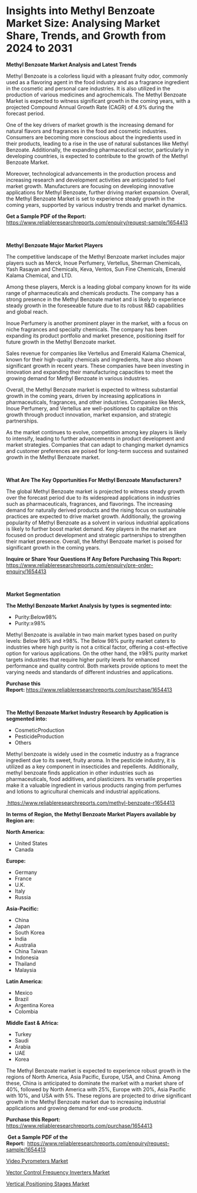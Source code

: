 <p><h1>Insights into Methyl Benzoate Market Size: Analysing Market Share, Trends, and Growth from 2024 to 2031</h1></p><p><strong>Methyl Benzoate Market Analysis and Latest Trends</strong></p>
<p><p>Methyl Benzoate is a colorless liquid with a pleasant fruity odor, commonly used as a flavoring agent in the food industry and as a fragrance ingredient in the cosmetic and personal care industries. It is also utilized in the production of various medicines and agrochemicals. The Methyl Benzoate Market is expected to witness significant growth in the coming years, with a projected Compound Annual Growth Rate (CAGR) of 4.9% during the forecast period.</p><p>One of the key drivers of market growth is the increasing demand for natural flavors and fragrances in the food and cosmetic industries. Consumers are becoming more conscious about the ingredients used in their products, leading to a rise in the use of natural substances like Methyl Benzoate. Additionally, the expanding pharmaceutical sector, particularly in developing countries, is expected to contribute to the growth of the Methyl Benzoate Market.</p><p>Moreover, technological advancements in the production process and increasing research and development activities are anticipated to fuel market growth. Manufacturers are focusing on developing innovative applications for Methyl Benzoate, further driving market expansion. Overall, the Methyl Benzoate Market is set to experience steady growth in the coming years, supported by various industry trends and market dynamics.</p></p>
<p><strong>Get a Sample PDF of the Report:&nbsp;</strong> <a href="https://www.reliableresearchreports.com/enquiry/request-sample/1654413">https://www.reliableresearchreports.com/enquiry/request-sample/1654413</a></p>
<p>&nbsp;</p>
<p><strong>Methyl Benzoate Major Market Players</strong></p>
<p><p>The competitive landscape of the Methyl Benzoate market includes major players such as Merck, Inoue Perfumery, Vertellus, Sherman Chemicals, Yash Rasayan and Chemicals, Keva, Ventos, Sun Fine Chemicals, Emerald Kalama Chemical, and LTD. </p><p>Among these players, Merck is a leading global company known for its wide range of pharmaceuticals and chemicals products. The company has a strong presence in the Methyl Benzoate market and is likely to experience steady growth in the foreseeable future due to its robust R&D capabilities and global reach.</p><p>Inoue Perfumery is another prominent player in the market, with a focus on niche fragrances and specialty chemicals. The company has been expanding its product portfolio and market presence, positioning itself for future growth in the Methyl Benzoate market.</p><p>Sales revenue for companies like Vertellus and Emerald Kalama Chemical, known for their high-quality chemicals and ingredients, have also shown significant growth in recent years. These companies have been investing in innovation and expanding their manufacturing capacities to meet the growing demand for Methyl Benzoate in various industries.</p><p>Overall, the Methyl Benzoate market is expected to witness substantial growth in the coming years, driven by increasing applications in pharmaceuticals, fragrances, and other industries. Companies like Merck, Inoue Perfumery, and Vertellus are well-positioned to capitalize on this growth through product innovation, market expansion, and strategic partnerships.</p><p>As the market continues to evolve, competition among key players is likely to intensify, leading to further advancements in product development and market strategies. Companies that can adapt to changing market dynamics and customer preferences are poised for long-term success and sustained growth in the Methyl Benzoate market.</p></p>
<p>&nbsp;</p>
<p><strong>What Are The Key Opportunities For Methyl Benzoate Manufacturers?</strong></p>
<p><p>The global Methyl Benzoate market is projected to witness steady growth over the forecast period due to its widespread applications in industries such as pharmaceuticals, fragrances, and flavorings. The increasing demand for naturally derived products and the rising focus on sustainable practices are expected to drive market growth. Additionally, the growing popularity of Methyl Benzoate as a solvent in various industrial applications is likely to further boost market demand. Key players in the market are focused on product development and strategic partnerships to strengthen their market presence. Overall, the Methyl Benzoate market is poised for significant growth in the coming years.</p></p>
<p><strong>Inquire or Share Your Questions If Any Before Purchasing This Report:</strong> <a href="https://www.reliableresearchreports.com/enquiry/pre-order-enquiry/1654413">https://www.reliableresearchreports.com/enquiry/pre-order-enquiry/1654413</a></p>
<p>&nbsp;</p>
<p><strong>Market Segmentation</strong></p>
<p><strong>The Methyl Benzoate Market Analysis by types is segmented into:</strong></p>
<p><ul><li>Purity:Below98%</li><li>Purity:≥98%</li></ul></p>
<p><p>Methyl Benzoate is available in two main market types based on purity levels: Below 98% and ≥98%. The Below 98% purity market caters to industries where high purity is not a critical factor, offering a cost-effective option for various applications. On the other hand, the ≥98% purity market targets industries that require higher purity levels for enhanced performance and quality control. Both markets provide options to meet the varying needs and standards of different industries and applications.</p></p>
<p><strong>Purchase this Report:&nbsp;</strong><a href="https://www.reliableresearchreports.com/purchase/1654413">https://www.reliableresearchreports.com/purchase/1654413</a></p>
<p>&nbsp;</p>
<p><strong>The Methyl Benzoate Market Industry Research by Application is segmented into:</strong></p>
<p><ul><li>CosmeticProduction</li><li>PesticideProduction</li><li>Others</li></ul></p>
<p><p>Methyl benzoate is widely used in the cosmetic industry as a fragrance ingredient due to its sweet, fruity aroma. In the pesticide industry, it is utilized as a key component in insecticides and repellents. Additionally, methyl benzoate finds application in other industries such as pharmaceuticals, food additives, and plasticizers. Its versatile properties make it a valuable ingredient in various products ranging from perfumes and lotions to agricultural chemicals and industrial applications.</p></p>
<p><a href="https://www.reliableresearchreports.com/methyl-benzoate-r1654413">&nbsp;https://www.reliableresearchreports.com/methyl-benzoate-r1654413</a></p>
<p><strong>In terms of Region, the Methyl Benzoate Market Players available by Region are:</strong></p>
<p>
    <p> <strong> North America: </strong>
        <ul>
            <li>United States</li>
            <li>Canada</li>
        </ul>
        </p> 
    <p> <strong> Europe: </strong>
        <ul>
            <li>Germany</li>
            <li>France</li>
            <li>U.K.</li>
            <li>Italy</li>
            <li>Russia</li>
        </ul>
        </p> 
    <p> <strong> Asia-Pacific: </strong>
        <ul>
            <li>China</li>
            <li>Japan</li>
            <li>South Korea</li>
            <li>India</li>
            <li>Australia</li>
            <li>China Taiwan</li>
            <li>Indonesia</li>
            <li>Thailand</li>
            <li>Malaysia</li>
        </ul>
        </p> 
    <p> <strong> Latin America: </strong>
        <ul>
            <li>Mexico</li>
            <li>Brazil</li>
            <li>Argentina Korea</li>
            <li>Colombia</li>
        </ul>
        </p> 
    <p> <strong> Middle East & Africa: </strong>
        <ul>
            <li>Turkey</li>
            <li>Saudi</li>
            <li>Arabia</li>
            <li>UAE</li>
            <li>Korea</li>
        </ul>
    </p>
    </p>
<p><p>The Methyl Benzoate market is expected to experience robust growth in the regions of North America, Asia Pacific, Europe, USA, and China. Among these, China is anticipated to dominate the market with a market share of 40%, followed by North America with 25%, Europe with 20%, Asia Pacific with 10%, and USA with 5%. These regions are projected to drive significant growth in the Methyl Benzoate market due to increasing industrial applications and growing demand for end-use products.</p></p>
<p><strong>Purchase this Report: </strong><a href="https://www.reliableresearchreports.com/purchase/1654413">https://www.reliableresearchreports.com/purchase/1654413</a></p>
<p>&nbsp;<strong>Get a Sample PDF of the Report:&nbsp;&nbsp;</strong><a href="https://www.reliableresearchreports.com/enquiry/request-sample/1654413">https://www.reliableresearchreports.com/enquiry/request-sample/1654413</a></p>
<p><strong></strong></p>
<p><p><a href="https://github.com/tiannaStark1/Market-Research-Report-List-1/blob/main/video-pyrometers-market.md">Video Pyrometers Market</a></p><p><a href="https://github.com/ferandochandle/Market-Research-Report-List-1/blob/main/vector-control-frequency-inverters-market.md">Vector Control Frequency Inverters Market</a></p><p><a href="https://github.com/trackie2000/Market-Research-Report-List-1/blob/main/vertical-positioning-stages-market.md">Vertical Positioning Stages Market</a></p></p>